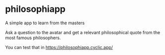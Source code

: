 # philosophiapp
A simple app to learn from the masters

Ask a question to the avatar and get a relevant philosophical quote from the most famous philosophers.

You can test that in https://philosophiapp.cyclic.app/
